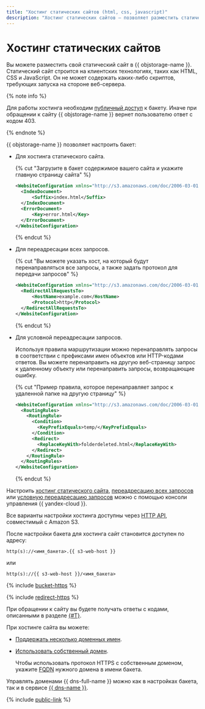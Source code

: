 ```yaml
---
title: "Хостинг статических сайтов (html, css, javascript)"
description: "Хостинг статических сайтов – позволяет разместить статический сайт, построенный на HTML, CSS и JavaScript. Сайт не может содержать каких-либо скриптов, требующих запуска на стороне веб-сервера."
---
```


# Хостинг статических сайтов

Вы можете разместить свой статический сайт в {{ objstorage-name }}. Статический сайт строится на клиентских технологиях, таких как  HTML, CSS и JavaScript. Он не может содержать каких-либо скриптов, требующих запуска на стороне веб-сервера.

{% note info %}

Для работы хостинга необходим [публичный доступ](../operations/buckets/bucket-availability.md) к бакету. Иначе при обращении к сайту {{ objstorage-name }} вернет пользователю ответ с кодом 403.

{% endnote %}

{{ objstorage-name }} позволяет настроить бакет:

* Для хостинга статического сайта.

  {% cut "Загрузите в бакет содержимое вашего сайта и укажите главную страницу сайта" %}

  ```xml
  <WebsiteConfiguration xmlns="http://s3.amazonaws.com/doc/2006-03-01/">
    <IndexDocument>
        <Suffix>index.html</Suffix>
    </IndexDocument>
    <ErrorDocument>
        <Key>error.html</Key>
    </ErrorDocument>
  </WebsiteConfiguration>
  ```

  {% endcut %}

* Для переадресации всех запросов.

  {% cut "Вы можете указать хост, на который будут перенаправляться все запросы, а также задать протокол для передачи запросов" %}

  ```xml
  <WebsiteConfiguration xmlns="http://s3.amazonaws.com/doc/2006-03-01/">
    <RedirectAllRequestsTo>
        <HostName>example.com</HostName>
        <Protocol>http</Protocol>
    </RedirectAllRequestsTo>
  </WebsiteConfiguration>
  ```

  {% endcut %}

* Для условной переадресации запросов.

  Используя правила маршрутизации можно перенаправлять запросы в соответствии с префиксами имен объектов или HTTP-кодами ответов. Вы можете перенаправить на другую веб-страницу запрос к удаленному объекту или перенаправить запросы, возвращающие ошибку.

  {% cut "Пример правила, которое перенаправляет запрос к удаленной папке на другую страницу" %}

  ```xml
  <WebsiteConfiguration xmlns="http://s3.amazonaws.com/doc/2006-03-01/">
    <RoutingRules>
      <RoutingRule>
        <Condition>
          <KeyPrefixEquals>temp/</KeyPrefixEquals>
        </Condition>
        <Redirect>
          <ReplaceKeyWith>folderdeleted.html</ReplaceKeyWith>
        </Redirect>
      </RoutingRule>
    </RoutingRules>
  </WebsiteConfiguration>
  ```

  {% endcut %}

Настроить [хостинг статического сайта](../operations/hosting/setup.md#hosting), [переадресацию всех запросов](../operations/hosting/setup.md#redirects) или [условную переадресацию запросов](../operations/hosting/setup.md#redirects-on-conditions) можно с помощью консоли управления {{ yandex-cloud }}.

Все варианты настройки хостинга доступны через [HTTP API](../s3/api-ref/hosting.md), совместимый с Amazon S3.

После настройки бакета для хостинга сайт становится доступен по адресу:


```
http(s)://<имя_бакета>.{{ s3-web-host }}
```

или

```
http(s)://{{ s3-web-host }}/<имя_бакета>
```

{% include [bucket-https](../../_includes/storage/bucket-https.md) %}

{% include [redirect-https](../../_includes/storage/redirect-https.md) %}


При обращении к сайту вы будете получать ответы с кодами, описанными в разделе [{#T}](../s3/api-ref/hosting/answer-codes.md).

При хостинге сайта вы можете:

* [Поддержать несколько доменных имен](../operations/hosting/multiple-domains.md).
* [Использовать собственный домен](../operations/hosting/own-domain.md).

  Чтобы использовать протокол HTTPS с собственным доменом, укажите [FQDN](../../glossary/fqdn.md) нужного домена в имени бакета.

Управлять доменами {{ dns-full-name }} можно как в настройках бакета, так и в сервисе [{{ dns-name }}](../../dns/operations/index.md).

{% include [public-link](../../_includes/storage/public-link.md) %}

